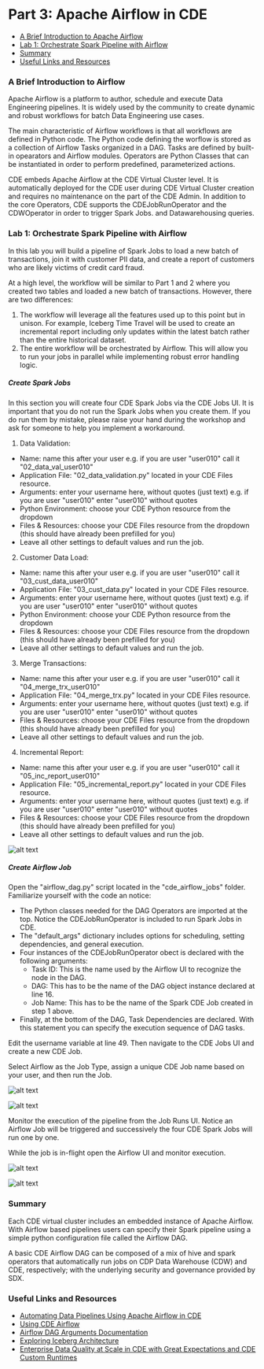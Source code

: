 # Part 3: Apache Airflow in CDE

* [A Brief Introduction to Apache Airflow](https://github.com/pdefusco/CDE_Banking_HOL_MKT/blob/main/step_by_step_guides/english/part_03_airflow.md#a-brief-introduction-to-airflow)
* [Lab 1: Orchestrate Spark Pipeline with Airflow](https://github.com/pdefusco/CDE_Banking_HOL_MKT/blob/main/step_by_step_guides/english/part_03_airflow.md#lab-1-orchestrate-spark-pipeline-with-airflow)
* [Summary](https://github.com/pdefusco/CDE_Banking_HOL_MKT/blob/main/step_by_step_guides/english/part_03_airflow.md#summary)
* [Useful Links and Resources](https://github.com/pdefusco/CDE_Banking_HOL_MKT/blob/main/step_by_step_guides/english/part_03_airflow.md#useful-links-and-resources)

### A Brief Introduction to Airflow

Apache Airflow is a platform to author, schedule and execute Data Engineering pipelines. It is widely used by the community to create dynamic and robust workflows for batch Data Engineering use cases.

The main characteristic of Airflow workflows is that all workflows are defined in Python code. The Python code defining the worflow is stored as a collection of Airflow Tasks organized in a DAG. Tasks are defined by built-in opearators and Airflow modules. Operators are Python Classes that can be instantiated in order to perform predefined, parameterized actions.

CDE embeds Apache Airflow at the CDE Virtual Cluster level. It is automatically deployed for the CDE user during CDE Virtual Cluster creation and requires no maintenance on the part of the CDE Admin. In addition to the core Operators, CDE supports the CDEJobRunOperator and the CDWOperator in order to trigger Spark Jobs. and Datawarehousing queries.

### Lab 1: Orchestrate Spark Pipeline with Airflow

In this lab you will build a pipeline of Spark Jobs to load a new batch of transactions, join it with customer PII data, and create a report of customers who are likely victims of credit card fraud.

At a high level, the workflow will be similar to Part 1 and 2 where you created two tables and loaded a new batch of transactions. However, there are two differences:

1. The workflow will leverage all the features used up to this point but in unison. For example, Iceberg Time Travel will be used to create an incremental report including only updates within the latest batch rather than the entire historical dataset.
2. The entire workflow will be orchestrated by Airflow. This will allow you to run your jobs in parallel while implementing robust error handling logic.

##### Create Spark Jobs

In this section you will create four CDE Spark Jobs via the CDE Jobs UI. It is important that you do not run the Spark Jobs when you create them. If you do run them by mistake, please raise your hand during the workshop and ask for someone to help you implement a workaround.

1. Data Validation:
  - Name: name this after your user e.g. if you are user "user010" call it "02_data_val_user010"
  - Application File: "02_data_validation.py" located in your CDE Files resource.
  - Arguments: enter your username here, without quotes (just text) e.g. if you are user "user010" enter "user010" without quotes
  - Python Environment: choose your CDE Python resource from the dropdown
  - Files & Resources: choose your CDE Files resource from the dropdown (this should have already been prefilled for you)
  - Leave all other settings to default values and run the job.

2. Customer Data Load:
  - Name: name this after your user e.g. if you are user "user010" call it "03_cust_data_user010"
  - Application File: "03_cust_data.py" located in your CDE Files resource.
  - Arguments: enter your username here, without quotes (just text) e.g. if you are user "user010" enter "user010" without quotes
  - Python Environment: choose your CDE Python resource from the dropdown
  - Files & Resources: choose your CDE Files resource from the dropdown (this should have already been prefilled for you)
  - Leave all other settings to default values and run the job.

3. Merge Transactions:
  - Name: name this after your user e.g. if you are user "user010" call it "04_merge_trx_user010"
  - Application File: "04_merge_trx.py" located in your CDE Files resource.
  - Arguments: enter your username here, without quotes (just text) e.g. if you are user "user010" enter "user010" without quotes
  - Files & Resources: choose your CDE Files resource from the dropdown (this should have already been prefilled for you)
  - Leave all other settings to default values and run the job.  

4. Incremental Report:
  - Name: name this after your user e.g. if you are user "user010" call it "05_inc_report_user010"
  - Application File: "05_incremental_report.py" located in your CDE Files resource.
  - Arguments: enter your username here, without quotes (just text) e.g. if you are user "user010" enter "user010" without quotes
  - Files & Resources: choose your CDE Files resource from the dropdown (this should have already been prefilled for you)
  - Leave all other settings to default values and run the job.  

![alt text](../../img/part3-cdesparkjob-1.png)

##### Create Airflow Job

Open the "airflow_dag.py" script located in the "cde_airflow_jobs" folder. Familiarize yourself with the code an notice:

* The Python classes needed for the DAG Operators are imported at the top. Notice the CDEJobRunOperator is included to run Spark Jobs in CDE.
* The "default_args" dictionary includes options for scheduling, setting dependencies, and general execution.
* Four instances of the CDEJobRunOperator obect is declared with the following arguments:
  - Task ID: This is the name used by the Airflow UI to recognize the node in the DAG.
  - DAG: This has to be the name of the DAG object instance declared at line 16.
  - Job Name: This has to be the name of the Spark CDE Job created in step 1 above.
* Finally, at the bottom of the DAG, Task Dependencies are declared. With this statement you can specify the execution sequence of DAG tasks.

Edit the username variable at line 49. Then navigate to the CDE Jobs UI and create a new CDE Job.

Select Airflow as the Job Type, assign a unique CDE Job name based on your user, and then run the Job.  

![alt text](../../img/part3-cdeairflowjob-1.png)

![alt text](../../img/part3-cdeairflowjob-2.png)

Monitor the execution of the pipeline from the Job Runs UI. Notice an Airflow Job will be triggered and successively the four CDE Spark Jobs will run one by one.

While the job is in-flight open the Airflow UI and monitor execution.

![alt text](../../img/part3-cdeairflowjob-3.png)

![alt text](../../img/part3-cdeairflowjob-4.png)

### Summary

Each CDE virtual cluster includes an embedded instance of Apache Airflow. With Airflow based pipelines users can specify their Spark pipeline using a simple python configuration file called the Airflow DAG.

A basic CDE Airflow DAG can be composed of a mix of hive and spark operators that automatically run jobs on CDP Data Warehouse (CDW) and CDE, respectively; with the underlying security and governance provided by SDX.

### Useful Links and Resources

* [Automating Data Pipelines Using Apache Airflow in CDE](https://docs.cloudera.com/data-engineering/cloud/orchestrate-workflows/topics/cde-airflow-dag-pipeline.html)
* [Using CDE Airflow](https://github.com/pdefusco/Using_CDE_Airflow)
* [Airflow DAG Arguments Documentation](https://airflow.apache.org/docs/apache-airflow/stable/tutorial.html#default-arguments)
* [Exploring Iceberg Architecture](https://github.com/pdefusco/Exploring_Iceberg_Architecture)
* [Enterprise Data Quality at Scale in CDE with Great Expectations and CDE Custom Runtimes](https://community.cloudera.com/t5/Community-Articles/Enterprise-Data-Quality-at-Scale-with-Spark-and-Great/ta-p/378161)
